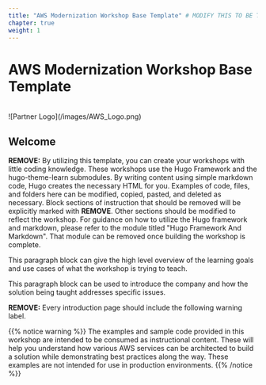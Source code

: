 ```yaml
---
title: "AWS Modernization Workshop Base Template" # MODIFY THIS TO BE THE TITLE OF YOUR WORKSHOP
chapter: true
weight: 1
---
```


# AWS Modernization Workshop Base Template <!-- CHANGE THIS TO BE THE TITLE OF YOUR WORKSHOP -->
<br>
![Partner Logo](/images/AWS_Logo.png)  <!-- ADD YOUR PARTNER LOGO HERE USING THE INSTRUCTIONS BELOW -->
<br>

## Welcome

**REMOVE:** By utilizing this template, you can create your workshops with little coding knowledge. These workshops use the Hugo Framework and the hugo-theme-learn submodules. By writing content using simple markdown code, Hugo creates the necessary HTML for you. Examples of code, files, and folders here can be modified, copied, pasted, and deleted as necessary. Block sections of instruction that should be removed will be explicitly marked with **REMOVE**. Other sections should be modified to reflect the workshop. For guidance on how to utilize the Hugo framework and markdown, please refer to the module titled "Hugo Framework And Markdown". That module can be removed once building the workshop is complete.

This paragraph block can give the high level overview of the learning goals and use cases of what the workshop is trying to teach.

This paragraph block can be used to introduce the company and how the solution being taught addresses specific issues.

**REMOVE:** Every introduction page should include the following warning label.

{{% notice warning %}}
The examples and sample code provided in this workshop are intended to be consumed as instructional content. These will help you understand how various AWS services can be architected to build a solution while demonstrating best practices along the way. These examples are not intended for use in production environments.
{{% /notice %}}